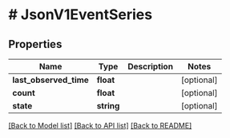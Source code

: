 # # JsonV1EventSeries

## Properties

Name | Type | Description | Notes
------------ | ------------- | ------------- | -------------
**last_observed_time** | **float** |  | [optional]
**count** | **float** |  | [optional]
**state** | **string** |  | [optional]

[[Back to Model list]](../../README.md#models) [[Back to API list]](../../README.md#endpoints) [[Back to README]](../../README.md)
